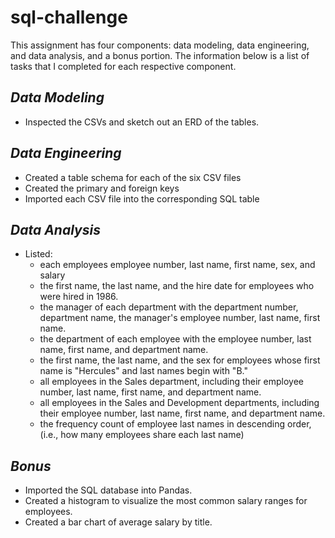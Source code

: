 # sql-challenge

This assignment has four components: data modeling, data engineering, and data analysis, and a bonus portion. The information below is a list of tasks that I completed for each respective component. 

## *Data Modeling*

* Inspected the CSVs and sketch out an ERD of the tables. 

## *Data Engineering*

* Created a table schema for each of the six CSV files
* Created the primary and foreign keys
* Imported each CSV file into the corresponding SQL table 

## *Data Analysis*

* Listed:
  - each employees employee number, last name, first name, sex, and salary
  - the first name, the last name, and the hire date for employees who were hired in 1986.
  - the manager of each department with the department number, department name, the manager's employee number, last name, first name.
  - the department of each employee with the employee number, last name, first name, and department name.
  - the first name, the last name, and the sex for employees whose first name is "Hercules" and last names begin with "B."
  - all employees in the Sales department, including their employee number, last name, first name, and department name.
  - all employees in the Sales and Development departments, including their employee number, last name, first name, and department name.
  - the frequency count of employee last names in descending order, (i.e., how many employees share each last name)

## *Bonus*

 * Imported the SQL database into Pandas. 
 * Created a histogram to visualize the most common salary ranges for employees.
 * Created a bar chart of average salary by title.

